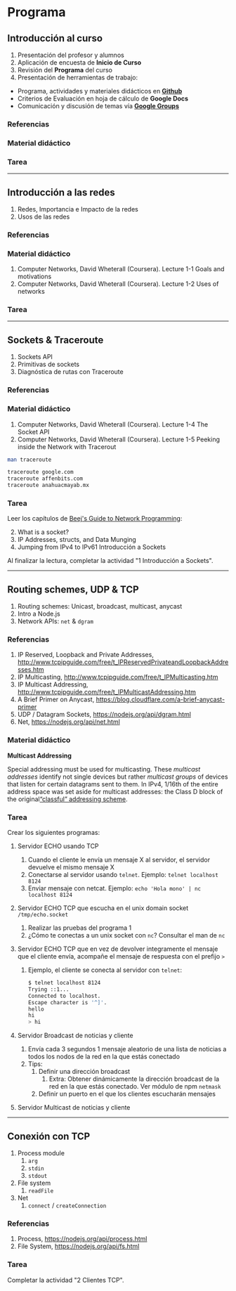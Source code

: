 # Programa

## Introducción al curso

1. Presentación del profesor y alumnos
2. Aplicación de encuesta de **Inicio de Curso**
3. Revisión del **Programa** del curso
4. Presentación de herramientas de trabajo:
  * Programa, actividades y materiales didácticos en **[Github](https://github.com/monosilabo/internet-technologies)**
  * Criterios de Evaluación en hoja de cálculo de **Google Docs**
  * Comunicación y discusión de temas vía **[Google Groups](https://groups.google.com)**

### Referencias

### Material didáctico

### Tarea

---

## Introducción a las redes

1. Redes, Importancia e Impacto de la redes
2. Usos de las redes

### Referencias

### Material didáctico

1. Computer Networks, David Wheterall (Coursera). Lecture 1-1 Goals and motivations
2. Computer Networks, David Wheterall (Coursera). Lecture 1-2 Uses of networks

### Tarea

---

## Sockets & Traceroute

1. Sockets API
2. Primitivas de sockets
3. Diagnóstica de rutas con Traceroute

### Referencias

### Material didáctico

1. Computer Networks, David Wheterall (Coursera). Lecture 1-4 The Socket API
2. Computer Networks, David Wheterall (Coursera). Lecture 1-5 Peeking inside the Network with Tracerout

```bash
man traceroute

traceroute google.com
traceroute affenbits.com
traceroute anahuacmayab.mx
```

### Tarea

Leer los capítulos de [Beej's Guide to Network Programming](http://www.beej.us/guide/bgnet/output/html/multipage/index.html):

2. What is a socket?
3. IP Addresses, structs, and Data Munging
4. Jumping from IPv4 to IPv61 Introducción a Sockets

Al finalizar la lectura, completar la actividad "1 Introducción a Sockets".

---

## Routing schemes, UDP & TCP

1. Routing schemes: Unicast, broadcast, multicast, anycast
2. Intro a Node.js
3. Network APIs: `net` & `dgram`

### Referencias

1. IP Reserved, Loopback and Private Addresses, http://www.tcpipguide.com/free/t_IPReservedPrivateandLoopbackAddresses.htm
2. IP Multicasting, http://www.tcpipguide.com/free/t_IPMulticasting.htm
3. IP Multicast Addressing, http://www.tcpipguide.com/free/t_IPMulticastAddressing.htm
4. A Brief Primer on Anycast, https://blog.cloudflare.com/a-brief-anycast-primer
5. UDP / Datagram Sockets, https://nodejs.org/api/dgram.html
6. Net, https://nodejs.org/api/net.html

### Material didáctico

**Multicast Addressing**

Special addressing must be used for multicasting. These *multicast addresses* identify not single devices but rather *multicast groups* of devices that listen for certain datagrams sent to them. In IPv4, 1/16th of the entire address space was set aside for multicast addresses: the Class D block of the original[“classful” addressing scheme](http://www.tcpipguide.com/free/t_IPClassfulConventionalAddressing.htm).

### Tarea

Crear los siguientes programas:

1. Servidor ECHO usando TCP

   1. Cuando el cliente le envía un mensaje X al servidor, el servidor devuelve el mismo mensaje X
   2. Conectarse al servidor usando `telnet`. Ejemplo: `telnet localhost 8124`
   3. Enviar mensaje con netcat. Ejemplo: `echo 'Hola mono' | nc localhost 8124`

2. Servidor ECHO TCP que escucha en el unix domain socket `/tmp/echo.socket`

   1. Realizar las pruebas del programa 1
   2. ¿Cómo te conectas a un unix socket con `nc`? Consultar el man de `nc`

3. Servidor ECHO TCP que en vez de devolver integramente el mensaje que el cliente envía, acompañe el mensaje de respuesta con el prefijo `>`

   1. Ejemplo, el cliente se conecta al servidor con `telnet`:

      ```bash
      $ telnet localhost 8124
      Trying ::1...
      Connected to localhost.
      Escape character is '^]'.
      hello
      hi
      > hi
      ```

4. Servidor Broadcast de noticias y cliente

   1. Envía cada 3 segundos 1 mensaje aleatorio de una lista de noticias a todos los nodos de la red en la que estás conectado
   2. Tips:
      1. Definir una dirección broadcast
         1. Extra: Obtener dinámicamente la dirección broadcast de la red en la que estás conectado. Ver módulo de npm `netmask`
      2. Definir un puerto en el que los clientes escucharán mensajes

5. Servidor Multicast de noticias y cliente

---

## Conexión con TCP

1. Process module
   1. `arg`
   2. `stdin`
   3. `stdout`
2. File system
   1. `readFile`
3. Net
   1. `connect` / `createConnection`

### Referencias

1. Process, https://nodejs.org/api/process.html
2. File System, https://nodejs.org/api/fs.html

### Tarea

Completar la actividad "2 Clientes TCP".